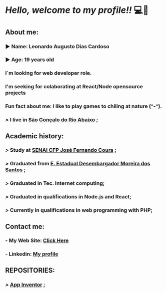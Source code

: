 
# ***Hello, welcome to my profile!!*** :computer::brain:

## About me:

### :arrow_forward: **Name**: Leonardo Augusto Dias Cardoso

### :arrow_forward: **Age**: 19 years old

### I´m looking for web developer role.

### I'm seeking for colaborating at React/Node opensource projects

### Fun fact about me: I like to play games to chiling at nature (^-^).

### ***>*** I live in [**São Gonçalo do Rio Abaixo**](https://goo.gl/maps/ES6ucZyVt4QQm1Sh8) ;

## Academic history:

### ***>*** Study at [**SENAI CFP José Fernando Coura**](https://goo.gl/maps/gFho9NV2kCMmVZ1i6) ;

### ***>*** Graduated from [**E. Estadual Desembargador Moreira dos Santos**](https://goo.gl/maps/wReTpEk7BTFAXj4UA) ;

### ***>*** Graduated in Tec. Internet computing;

### ***>*** Graduated in qualifications in Node.js and React;

### ***>*** Currently in qualifications in web programming with PHP;

## Contact me:

### - My Web Site: [**Click Here**](https://leonardo2745.github.io/)
### - Linkedin: [**My profile**](https://www.linkedin.com/in/leonardo-augusto-01290531a/)


## REPOSITORIES:


### ***>*** [**App Inventor**](https://github.com/Leonardo2745/App-Inventor) ;


